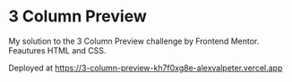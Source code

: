 # 3 Column Preview

My solution to the 3 Column Preview challenge by Frontend Mentor. 
Feautures HTML and CSS.

Deployed at https://3-column-preview-kh7f0xg8e-alexvalpeter.vercel.app
